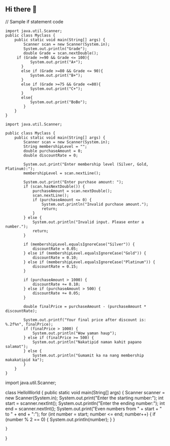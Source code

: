 ## Hi there 👋

// Sample if statement code
```
import java.util.Scanner;
public class Myclass {
    public static void main(String[] args) {
        Scanner scan = new Scanner(System.in);
        System.out.println("Grade");
        double Grade = scan.nextDouble();
     if (Grade >=90 && Grade <= 100){
           System.out.print("A+");
       }
       else if (Grade >=80 && Grade <= 90){
           System.out.print("B+");
       }
       else if (Grade >=75 && Grade <=80){
           System.out.print("C+");
       }
       else{
           System.out.print("BoBo");
        }   
    }
}
```


```
import java.util.Scanner;

public class Myclass {
    public static void main(String[] args) {
        Scanner scan = new Scanner(System.in);
        String membershipLevel = "";
        double purchaseAmount = 0;
        double discountRate = 0;

        System.out.print("Enter membership level (Silver, Gold, Platinum):");
        membershipLevel = scan.nextLine();

        System.out.print("Enter purchase amount: ");
        if (scan.hasNextDouble()) {
            purchaseAmount = scan.nextDouble();
            scan.nextLine();
            if (purchaseAmount <= 0) {
                System.out.println("Invalid purchase amount.");
                return;
            }
        } else {
            System.out.println("Invalid input. Please enter a number.");
            return;
        }

        if (membershipLevel.equalsIgnoreCase("Silver")) {
            discountRate = 0.05;
        } else if (membershipLevel.equalsIgnoreCase("Gold")) {
            discountRate = 0.10;
        } else if (membershipLevel.equalsIgnoreCase("Platinum")) {
            discountRate = 0.15;
        }

        if (purchaseAmount > 1000) {
            discountRate += 0.10;
        } else if (purchaseAmount > 500) {
            discountRate += 0.05;
        }

        double finalPrice = purchaseAmount - (purchaseAmount * discountRate);

        System.out.printf("Your final price after discount is: %.2f%n", finalPrice);
        if (finalPrice > 1000) {
            System.out.println("Wow yaman haup");
        } else if (finalPrice >= 500) {
            System.out.println("Nakatipid naman kahit papano salamat");
        } else {
            System.out.println("Gumamit ka na nang membership makakatipid ka");
        }
    }
}
```
import java.util.Scanner;

class HelloWorld {
    public static void main(String[] args) {
        Scanner scanner = new Scanner(System.in);
        System.out.print("Enter the starting number:");
        int start = scanner.nextInt();
        System.out.println("Enter the ending number:");
        int end = scanner.nextInt();
        System.out.print("Even numbers from " + start + " to " + end + ":");
        for (int number = start; number <= end; number++) {
            if (number % 2 == 0) {
                System.out.println(number);
            }
        }
        
    }
}
```

